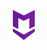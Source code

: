 ![alt text](https://github.com/adam-p/markdown-here/raw/master/src/common/images/icon48.png "Project Image.png")
